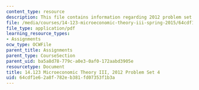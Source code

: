 ```yaml
---
content_type: resource
description: This file contains information regarding 2012 problem set 4.
file: /media/courses/14-123-microeconomic-theory-iii-spring-2015/64cdf1e62a8f782eb381fd07353f1b3a_MIT14_123S15_PSet_4_12.pdf
file_type: application/pdf
learning_resource_types:
- Assignments
ocw_type: OCWFile
parent_title: Assignments
parent_type: CourseSection
parent_uid: ba5a8d78-779c-a0e3-0af0-172aabd3905e
resourcetype: Document
title: 14.123 Microeconomic Theory III, 2012 Problem Set 4
uid: 64cdf1e6-2a8f-782e-b381-fd07353f1b3a
---
```

